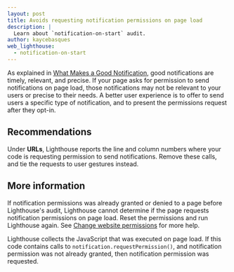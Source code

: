 ```yaml
---
layout: post
title: Avoids requesting notification permissions on page load
description: |
  Learn about `notification-on-start` audit.
author: kaycebasques
web_lighthouse:
  - notification-on-start
---
```


As explained in [What Makes a Good Notification](https://developers.google.com/web/fundamentals/push-notifications/), good notifications are
timely, relevant, and precise. If your page asks for permission to send
notifications on page load, those notifications may not be relevant to your
users or precise to their needs. A better user experience is to offer to send
users a specific type of notification, and to present the permissions request
after they opt-in.

## Recommendations

Under **URLs**, Lighthouse reports the line and column numbers where your
code is requesting permission to send notifications. Remove these calls,
and tie the requests to user gestures instead.

## More information

If notification permissions was already granted or denied to a page before
Lighthouse's audit, Lighthouse cannot determine if the page requests
notification permissions on page load. Reset the permissions and run
Lighthouse again. See [Change website permissions](https://support.google.com/chrome/answer/6148059) for more help.

Lighthouse collects the JavaScript that was executed on page load. If this
code contains calls to `notification.requestPermission()`, and notification
permission was not already granted, then notification permission was requested.

